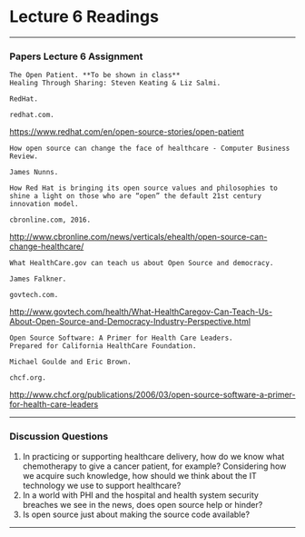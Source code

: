 # Lecture 6 Readings
___

### Papers Lecture 6 Assignment
```
The Open Patient. **To be shown in class**
Healing Through Sharing: Steven Keating & Liz Salmi.

RedHat.

redhat.com.
```
https://www.redhat.com/en/open-source-stories/open-patient

```
How open source can change the face of healthcare - Computer Business Review.

James Nunns.

How Red Hat is bringing its open source values and philosophies to shine a light on those who are “open” the default 21st century innovation model.

cbronline.com, 2016.
```
http://www.cbronline.com/news/verticals/ehealth/open-source-can-change-healthcare/

```
What HealthCare.gov can teach us about Open Source and democracy.

James Falkner.

govtech.com.
```
http://www.govtech.com/health/What-HealthCaregov-Can-Teach-Us-About-Open-Source-and-Democracy-Industry-Perspective.html

```
Open Source Software: A Primer for Health Care Leaders.
Prepared for California HealthCare Foundation.

Michael Goulde and Eric Brown.

chcf.org.
```
http://www.chcf.org/publications/2006/03/open-source-software-a-primer-for-health-care-leaders


___
### Discussion Questions
1. In practicing or supporting healthcare delivery, how do we know what chemotherapy to give a cancer patient, for example? Considering how we acquire such knowledge, how should we think about the IT technology we use to support healthcare?
2. In a world with PHI and the hospital and health system security breaches we see in the news, does open source help or hinder?
3. Is open source just about making the source code available?

___

